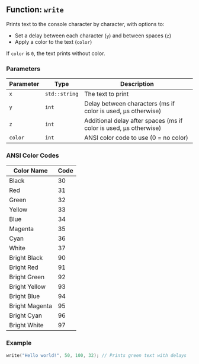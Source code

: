 ## Function: `write`

Prints text to the console character by character, with options to:

- Set a delay between each character (`y`) and between spaces (`z`)
- Apply a color to the text (`color`)

If `color` is `0`, the text prints without color.

### Parameters

| Parameter | Type          | Description                                                  |
|-----------|---------------|--------------------------------------------------------------|
| `x`       | `std::string` | The text to print                                           |
| `y`       | `int`         | Delay between characters (ms if color is used, µs otherwise) |
| `z`       | `int`         | Additional delay after spaces (ms if color is used, µs otherwise) |
| `color`   | `int`         | ANSI color code to use (0 = no color)                        |

### ANSI Color Codes

| Color Name     | Code |
|----------------|------|
| Black          | 30   |
| Red            | 31   |
| Green          | 32   |
| Yellow         | 33   |
| Blue           | 34   |
| Magenta        | 35   |
| Cyan           | 36   |
| White          | 37   |
| Bright Black   | 90   |
| Bright Red     | 91   |
| Bright Green   | 92   |
| Bright Yellow  | 93   |
| Bright Blue    | 94   |
| Bright Magenta | 95   |
| Bright Cyan    | 96   |
| Bright White   | 97   |

### Example

```cpp
write("Hello world!", 50, 100, 32); // Prints green text with delays

